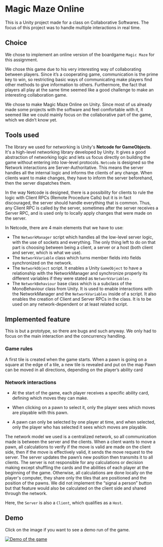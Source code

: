 # Magic Maze Online

This is a Unity project made for a class on Collaborative Softwares. The focus of this project was to handle multiple interactions in real time.

## Choice

We chose to implement an online version of the boardgame `Magic Maze` for this assignment.

We chose this game due to his very interesting way of collaborating between players. Since it’s a cooperating game, communication is the prime key to win, so restricting basic ways of communicating make players find other methods to give information to others. Furthermore, the fact that players all play at the same time seemed like a good challenge to make an interesting collaboration game.

We chose to make Magic Maze Online on Unity. Since most of us already made some projects with the software and feel comfortable with it, it seemed like we could mainly focus on the collaborative part of the game, which we didn’t know yet.

## Tools used

The library we used for networking is Unity's **Netcode for GameObjects**. It's a high-level networking library developed by Unity. It gives a good abstraction of networking logic and lets us focus directly on building the game without entering into low-level protocols. `Netcode` is designed so the Network interactions are Server-Authoritative. This means the server handles all the internal logic and informs the clients of any change. When clients want to make changes, they have to inform the server beforehand, then the server dispatches them.

In the way Netcode is designed, there is a possibility for clients to rule the logic with Client RPCs (Remote Procedure Calls) but it is in fact discouraged, the server should handle everything that is common. Thus, any Client RPC is called by the server, sometimes after the server receives a Server RPC, and is used only to locally apply changes that were made on the server.

In Netcode, there are 4 main elements that we have to use:
- The `NetworkManager` script which handles all the low-level server logic, with the use of sockets and everything. The only thing left to do on that part is choosing between being a client, a server or a host (both client and server, which is what we use).
- The `NetworkVariable` class which turns member fields into fields synchronized on the network.
- The `NetworkObject` script. It enables a Unity `GameObject` to have a relationship with the NetworkManager and synchronize properly its different variables if they were stated as `NetworkVariables` . 
- The `NetworkBehaviour` base class which is a subclass of the MonoBehaviour class from Unity. It is used to enable interactions with the NetworkManager and the `NetworkVariables` inside of a script. It also enables the creation of Client and Server RPCs in the class. It is to be used on any network-dependent or at least related script.

## Implemented feature

This is but a prototype, so there are bugs and such anyway. We only had to focus on the main interaction and the concurrency handling.

### Game rules

A first tile is created when the game starts.
When a pawn is going on a square at the edge of a tile, a new tile is revealed and put on the map
Pawn can be moved in all directions, depending on the player’s ability card

### Network interactions

- At the start of the game, each player receives a specific ability card, defining which moves they can make.

- When clicking on a pawn to select it, only the player sees which moves are playable with this pawn.

- A pawn can only be selected by one player at time, and when selected, only the player who has selected it sees which moves are playable.


The network model we used is a centralized network, so all communication made is between the server and the clients. When a client wants to move a pawn, all calculations to verify if the move is valid are made on the client side, then if the move is effectively valid, it sends the move request to the server. The server updates the pawn’s new position then transmits it to all clients. The server is not responsible for any calculations or decision making except shuffling the cards and the abilities of each player at the beginning of the game. Otherwise, all calculations are done locally on the player's computer, they share only the tiles that are positioned and the position of the pawns. We did not implement the “signal a person” button but that feature would also be calculated on the client side and shared through the network.

Here, the `Server` is also a `Client`, which qualifies as a `Host`.

## Demo

Click on the image if you want to see a demo run of the game.


[![Demo of the game](https://img.youtube.com/vi/Kr-CqmqWyok/maxresdefault.jpg)](https://youtu.be/Kr-CqmqWyok)
